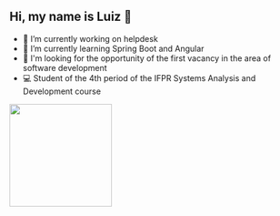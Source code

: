 ## Hi, my name is Luiz :metal: ##
- 🔭 I’m currently working on helpdesk
- 🌱  I’m currently learning Spring Boot and Angular
- 🤔 I'm looking for the opportunity of the first vacancy in the area of software development
- :computer: Student of the 4th period of the IFPR Systems Analysis and Development course

<div align="left">
  <a href="https://github.com/LuizFernandoFS">
  <img height="180em" src="https://github-readme-stats.vercel.app/api/top-langs/?username=LuizFernandoFS&layout=compact&langs_count=7&theme=cobalt"/>
</div>
